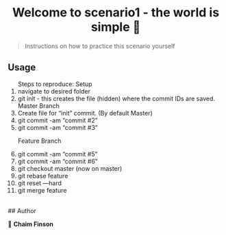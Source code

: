 <h1 align="center">Welcome to scenario1 - the world is simple 👋</h1>
<p>
</p>

> Instructions on how to practice this scenario yourself

## Usage

<ol>
Steps to reproduce:
Setup
<li>navigate to desired folder</li>
<li> git init - this creates the file (hidden) where the commit IDs are saved.</li>
Master Branch
<li> Create file for “init” commit. (By default Master)</li>
<li>git commit -am “commit #2”</li>
<li>git commit -am “commit #3”</li>

Feature Branch

<li>git commit -am “commit #5”</li>
<li>git commit -am “commit #6”</li>
<li>git checkout master (now on master)</li>
<li>git rebase feature</li>
<li> git reset <ID> —hard</li>
<li>git merge feature</li>
</ol>
<br/>
## Author

👤 **Chaim Finson**
